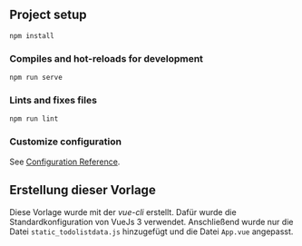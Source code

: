 
## Project setup
```
npm install
```

### Compiles and hot-reloads for development
```
npm run serve
```

### Lints and fixes files
```
npm run lint
```

### Customize configuration
See [Configuration Reference](https://cli.vuejs.org/config/).

## Erstellung dieser Vorlage
Diese Vorlage wurde mit der _vue-cli_ erstellt. Dafür wurde die Standardkonfiguration von VueJs 3 verwendet. Anschließend wurde nur die Datei `static_todolistdata.js` hinzugefügt und die Datei `App.vue` angepasst.

